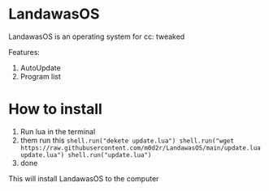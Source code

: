 # LandawasOS
LandawasOS is an operating system for cc: tweaked

Features:
1. AutoUpdate
2. Program list

# How to install
1. Run lua in the terminal
2. them run this
`shell.run("dekete update.lua") shell.run("wget https://raw.githubusercontent.com/m0d2r/LandawasOS/main/update.lua update.lua") shell.run("update.lua")`
3. done

This will install LandawasOS to the computer